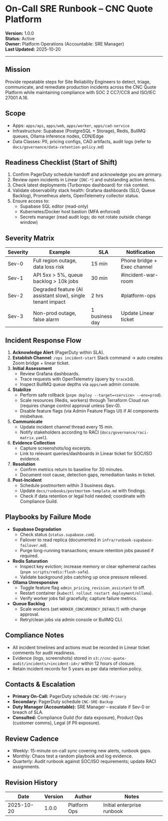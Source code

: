 # On-Call SRE Runbook – CNC Quote Platform

**Version:** 1.0.0  
**Status:** Active  
**Owner:** Platform Operations (Accountable: SRE Manager)  
**Last Updated:** 2025-10-20

---

## Mission

Provide repeatable steps for Site Reliability Engineers to detect, triage, communicate, and remediate production incidents across the CNC Quote Platform while maintaining compliance with SOC 2 CC7/CC8 and ISO/IEC 27001 A.16.

## Scope

- Apps: `apps/api`, `apps/web`, `apps/worker`, `apps/cad-service`
- Infrastructure: Supabase (PostgreSQL + Storage), Redis, BullMQ queues, Ollama inference nodes, CDN/Edge
- Data Classes: PII, pricing configs, CAD artifacts, audit logs (refer to `docs/governance/data-retention-policy.md`)

## Readiness Checklist (Start of Shift)

1. Confirm PagerDuty schedule handoff and acknowledge you are primary.
2. Review open incidents in Linear (`INC-*`) and outstanding action items.
3. Check latest deployments (Turborepo dashboard) for risk context.
4. Validate observability stack health: Grafana dashboards (SLO, Queue Backlog), Prometheus alerts, OpenTelemetry collector status.
5. Ensure access to:
   - Supabase SQL editor (read-only)
   - Kubernetes/Docker host bastion (MFA enforced)
   - Secrets manager (read audit logs; do not rotate outside change window)

## Severity Matrix

| Severity | Example | SLA | Notification |
|----------|---------|-----|--------------|
| Sev-0 | Full region outage, data loss risk | 15 min | Phone bridge + Exec channel |
| Sev-1 | API 5xx > 5%, queue backlog > 10k jobs | 30 min | #incident-war-room |
| Sev-2 | Degraded feature (AI assistant slow), single tenant impact | 2 hrs | #platform-ops |
| Sev-3 | Non-prod outage, false alarm | 1 business day | Update Linear ticket |

## Incident Response Flow

1. **Acknowledge Alert** (PagerDuty within SLA).
2. **Establish Channel**: `/ops incident-start` Slack command -> auto creates Zoom bridge + linear ticket.
3. **Initial Assessment**
   - Review Grafana dashboards.
   - Trace requests with OpenTelemetry (query by `traceId`).
   - Inspect BullMQ queue depths via `apps/web` admin console.
4. **Stabilize**
   - Perform safe rollback (`pnpm deploy --target=<service> --env=prod`).
   - Scale resources (Redis, workers) through Terraform Cloud run (requires change control approval unless Sev-0).
   - Disable feature flags (via Admin Feature Flags UI) if AI components misbehave.
5. **Communicate**
   - Update incident channel thread every 15 min.
   - Notify stakeholders according to RACI (`docs/governance/raci-matrix.yaml`).
6. **Evidence Collection**
   - Capture screenshots/log excerpts.
   - Link to relevant queries/dashboards in Linear ticket for SOC/ISO evidence.
7. **Resolution**
   - Confirm metrics return to baseline for 30 minutes.
   - Document root cause, detection gaps, remediation tasks in ticket.
8. **Post-Incident**
   - Schedule postmortem within 3 business days.
   - Update `docs/runbooks/postmortem-template.md` with findings.
   - Check if data retention or legal hold needed; coordinate with Compliance Guild.

## Playbooks by Failure Mode

- **Supabase Degradation**
  - Check status (`status.supabase.com`).
  - Failover to read replica (documented in `infra/runbook-supabase-failover.md`).
  - Purge long-running transactions; ensure retention jobs paused if required.
- **Redis Saturation**
  - Inspect key eviction; increase memory or clear ephemeral caches (`pnpm scripts/redis:flush-safe`).
  - Validate background jobs catching up once pressure relieved.
- **Ollama Unresponsive**
  - Toggle feature flag `admin_pricing_revision_assistant` to off.
  - Restart container (`kubectl rollout restart deployment/ollama`).
  - Verify worker jobs fail gracefully; capture failure metrics.
- **Queue Backlog**
  - Scale workers (set `WORKER_CONCURRENCY_DEFAULT`) with change approval.
  - Retry/clean jobs via admin console or BullMQ CLI.

## Compliance Notes

- All incident timelines and actions must be recorded in Linear ticket comments for audit readiness.
- Evidence (logs, screenshots) stored in `s3://cnc-quote-audit/incidents/<incident-id>/` within 12 hours of closure.
- Retain incident records for 5 years as per data retention policy.

## Contacts & Escalation

- **Primary On-Call:** PagerDuty schedule `CNC-SRE-Primary`
- **Secondary:** PagerDuty schedule `CNC-SRE-Backup`
- **Duty Manager (Accountable):** SRE Manager – escalate if Sev-0 or breach of SLA.
- **Consulted:** Compliance Guild (for data exposure), Product Ops (customer comms), Legal (if PII exposure).

## Review Cadence

- Weekly: 15-minute on-call sync covering new alerts, runbook gaps.
- Monthly: Chaos test a random playbook and log evidence.
- Quarterly: Audit runbook against SOC/ISO requirements; update RACI assignments.

## Revision History

| Date | Version | Author | Notes |
|------|---------|--------|-------|
| 2025-10-20 | 1.0.0 | Platform Ops | Initial enterprise runbook |

